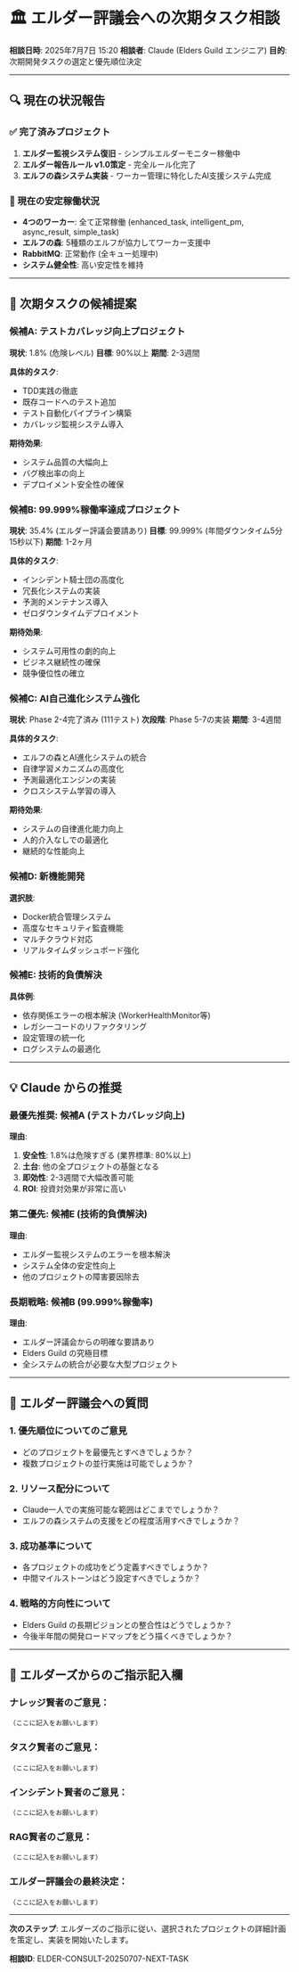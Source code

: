 # 🏛️ エルダー評議会への次期タスク相談

**相談日時**: 2025年7月7日 15:20
**相談者**: Claude (Elders Guild エンジニア)
**目的**: 次期開発タスクの選定と優先順位決定

---

## 🔍 現在の状況報告

### ✅ 完了済みプロジェクト
1. **エルダー監視システム復旧** - シンプルエルダーモニター稼働中
2. **エルダー報告ルール v1.0策定** - 完全ルール化完了
3. **エルフの森システム実装** - ワーカー管理に特化したAI支援システム完成

### 🌟 現在の安定稼働状況
- **4つのワーカー**: 全て正常稼働 (enhanced_task, intelligent_pm, async_result, simple_task)
- **エルフの森**: 5種類のエルフが協力してワーカー支援中
- **RabbitMQ**: 正常動作 (全キュー処理中)
- **システム健全性**: 高い安定性を維持

---

## 🤔 次期タスクの候補提案

### 候補A: テストカバレッジ向上プロジェクト
**現状**: 1.8% (危険レベル)
**目標**: 90%以上
**期間**: 2-3週間

**具体的タスク**:
- TDD実践の徹底
- 既存コードへのテスト追加
- テスト自動化パイプライン構築
- カバレッジ監視システム導入

**期待効果**:
- システム品質の大幅向上
- バグ検出率の向上
- デプロイメント安全性の確保

### 候補B: 99.999%稼働率達成プロジェクト
**現状**: 35.4% (エルダー評議会要請あり)
**目標**: 99.999% (年間ダウンタイム5分15秒以下)
**期間**: 1-2ヶ月

**具体的タスク**:
- インシデント騎士団の高度化
- 冗長化システムの実装
- 予測的メンテナンス導入
- ゼロダウンタイムデプロイメント

**期待効果**:
- システム可用性の劇的向上
- ビジネス継続性の確保
- 競争優位性の確立

### 候補C: AI自己進化システム強化
**現状**: Phase 2-4完了済み (111テスト)
**次段階**: Phase 5-7の実装
**期間**: 3-4週間

**具体的タスク**:
- エルフの森とAI進化システムの統合
- 自律学習メカニズムの高度化
- 予測最適化エンジンの実装
- クロスシステム学習の導入

**期待効果**:
- システムの自律進化能力向上
- 人的介入なしでの最適化
- 継続的な性能向上

### 候補D: 新機能開発
**選択肢**:
- Docker統合管理システム
- 高度なセキュリティ監査機能
- マルチクラウド対応
- リアルタイムダッシュボード強化

### 候補E: 技術的負債解決
**具体例**:
- 依存関係エラーの根本解決 (WorkerHealthMonitor等)
- レガシーコードのリファクタリング
- 設定管理の統一化
- ログシステムの最適化

---

## 💡 Claude からの推奨

### 最優先推奨: **候補A (テストカバレッジ向上)**

**理由**:
1. **安全性**: 1.8%は危険すぎる (業界標準: 80%以上)
2. **土台**: 他の全プロジェクトの基盤となる
3. **即効性**: 2-3週間で大幅改善可能
4. **ROI**: 投資対効果が非常に高い

### 第二優先: **候補E (技術的負債解決)**

**理由**:
- エルダー監視システムのエラーを根本解決
- システム全体の安定性向上
- 他のプロジェクトの障害要因除去

### 長期戦略: **候補B (99.999%稼働率)**

**理由**:
- エルダー評議会からの明確な要請あり
- Elders Guild の究極目標
- 全システムの統合が必要な大型プロジェクト

---

## 🙏 エルダー評議会への質問

### 1. 優先順位についてのご意見
- どのプロジェクトを最優先とすべきでしょうか？
- 複数プロジェクトの並行実施は可能でしょうか？

### 2. リソース配分について
- Claude一人での実施可能な範囲はどこまででしょうか？
- エルフの森システムの支援をどの程度活用すべきでしょうか？

### 3. 成功基準について
- 各プロジェクトの成功をどう定義すべきでしょうか？
- 中間マイルストーンはどう設定すべきでしょうか？

### 4. 戦略的方向性について
- Elders Guild の長期ビジョンとの整合性はどうでしょうか？
- 今後半年間の開発ロードマップをどう描くべきでしょうか？

---

## 📝 エルダーズからのご指示記入欄

### ナレッジ賢者のご意見：
```
（ここに記入をお願いします）
```

### タスク賢者のご意見：
```
（ここに記入をお願いします）
```

### インシデント賢者のご意見：
```
（ここに記入をお願いします）
```

### RAG賢者のご意見：
```
（ここに記入をお願いします）
```

### エルダー評議会の最終決定：
```
（ここに記入をお願いします）
```

---

**次のステップ**: エルダーズのご指示に従い、選択されたプロジェクトの詳細計画を策定し、実装を開始いたします。

**相談ID**: ELDER-CONSULT-20250707-NEXT-TASK
